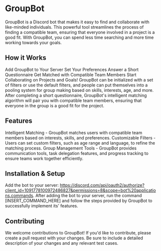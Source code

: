 # GroupBot
GroupBot is a Discord bot that makes it easy to find and collaborate with like-minded individuals. This powerful tool streamlines the process of finding a compatible team, ensuring that everyone involved in a project is a good fit. With GroupBot, you can spend less time searching and more time working towards your goals.

## How it Works
Add GroupBot to Your Server
Set Your Preferences
Answer a Short Questionnaire
Get Matched with Compatible Team Members
Start Collaborating on Projects and Goals!
GroupBot can be initialized with a set of filters or use the default filters, and people can put themselves into a pooling system for group making based on skills, interests, age, and more. After completing a short questionnaire, GroupBot's intelligent matching algorithm will pair you with compatible team members, ensuring that everyone in the group is a good fit for the project.

## Features
Intelligent Matching - GroupBot matches users with compatible team members based on interests, skills, and preferences.
Customizable Filters - Users can set custom filters, such as age range and language, to refine the matching process.
Group Management Tools - GroupBot provides communication tools, task delegation features, and progress tracking to ensure teams work together efficiently.
## Installation & Setup
Add the bot to your server: https://discord.com/api/oauth2/authorize?client_id=1091778100972486827&permissions=8&scope=bot%20applications.commands. After adding the bot to your server, run the command [INSERT_COMMAND_HERE] and follow the steps provided by GroupBot to successfully implement its' features.
## Contributing
We welcome contributions to GroupBot! If you'd like to contribute, please create a pull request with your changes. Be sure to include a detailed description of your changes and any relevant test cases.
